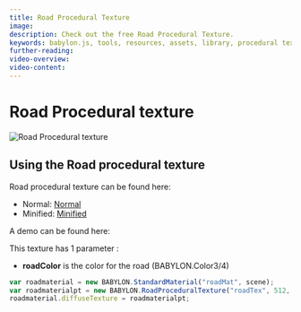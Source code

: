 ```yaml
---
title: Road Procedural Texture
image: 
description: Check out the free Road Procedural Texture.
keywords: babylon.js, tools, resources, assets, library, procedural texture, road
further-reading:
video-overview:
video-content:
---
```


# Road Procedural texture

![Road Procedural texture](/img/extensions/proceduraltextures/roadpt.PNG)

## Using the Road procedural texture

Road procedural texture can be found here:

- Normal: [Normal](https://cdn.babylonjs.com/proceduralTexturesLibrary/babylon.roadProceduralTexture.js)
- Minified: [Minified](https://cdn.babylonjs.com/proceduralTexturesLibrary/babylon.roadProceduralTexture.min.js)

<Alert severity="warning" title="Warning" description="The CDN should not be used in production environments. The purpose of our CDN is to serve Babylon packages to users learning how to use the platform or running small experiments. Once you've built an application and are ready to share it with the world at large, you should serve all packages from your own CDN."/>

A demo can be found here: <Playground id="#FBW4N#0" title="Road Procedural Texture Demo" description="Road Procedural Texture Demo"/>

This texture has 1 parameter :
- **roadColor** is the color for the road (BABYLON.Color3/4)

```javascript
var roadmaterial = new BABYLON.StandardMaterial("roadMat", scene);
var roadmaterialpt = new BABYLON.RoadProceduralTexture("roadTex", 512, scene);
roadmaterial.diffuseTexture = roadmaterialpt;
```